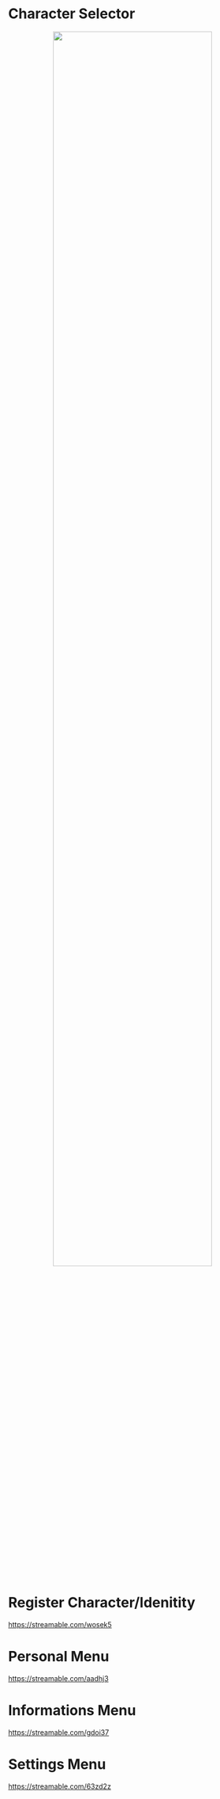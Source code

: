 # Character Selector
<p align="center">
<img width="80%" src="https://cdn.discordapp.com/attachments/660946205890707476/696855250887376896/unknown.png">
</p>

# Register Character/Idenitity
https://streamable.com/wosek5

# Personal Menu
https://streamable.com/aadhj3

# Informations Menu
https://streamable.com/gdoi37

# Settings Menu
https://streamable.com/63zd2z
